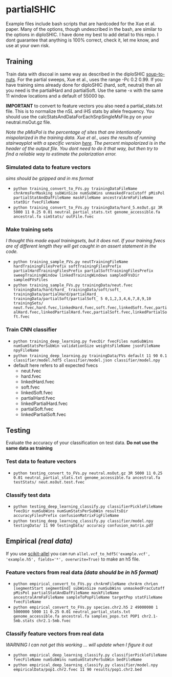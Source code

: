 # partialSHIC

Example files include bash scripts that are hardcoded for the Xue et al. paper. Many of the options, though undescribed in the bash, are similar to the options in diploSHIC. I have done my best to add detail to this repo. I dont guarantee that anything is 100% correct, check it, let me know, and use at your own risk.

## Training
Train data with discoal in same way as described in the diploSHIC [soup-to-nuts](https://github.com/kr-colab/diploSHIC/wiki/A-soup-to-nuts-example). For the partial sweeps, Xue et al., uses the range -Pc 0.2 0.99. If you have training sims already done for diploSHIC (hard, soft, neutral) then all you need is the partialHard and partialSoft. Use the same -x with the same 11 window locations and a default of 55000 bp.   

**IMPORTANT** to convert to feature vectors you also need a partial_stats.txt file. This is to normalize the nSL and iHS stats by allele frequency. You should use the calcStatsAndDataForEachSnpSingleMsFile.py on your neutral.msOut.gz file.  

*Note the pMisPol is the percentage of sites that are intentionally mispolarized in the training data. Xue et al., uses the results of running stairwayplot with a specific version [here](https://github.com/kr-colab/stairwayPlotMisorient). The percent mispolarized is in the header of the output file. You dont need to do it that way, but then try to find a reliable way to estimate the polarization error.*

### Simulated data to feature vectors  
 *sims should be gzipped and in ms format*  
 * `python training_convert_to_FVs.py trainingDataFileName chrArmsForMasking subWinSize numSubWins unmaskedFracCutoff pMisPol partialStatAndDafFileName maskFileName ancestralArmFaFileName statDir fvecFileName`
 * `python training_convert_to_FVs.py trainingData/hard_5.msOut.gz 3R 5000 11 0.25 0.01 neutral_partial_stats.txt genome_accessible.fa ancestral.fa simStats/ outFile.fvec`  

### Make training sets 
*I thought this made equal trainingsets, but it does not. If your training fvecs are of different length they will get caught in an assert statement in the code.*
 * `python training_sample_FVs.py neutTrainingFileName hardTrainingFilesPrefix softTrainingFilesPrefix partialHardTrainingFilesPrefix partialSoftTrainingFilesPrefix sweepTrainingWindow linkedTrainingWindows sampledFVsDir sampledFVsFiles`
 * `python training_sample_FVs.py trainingData/neut.fvec trainingData/hard/hard_ trainingData/soft/soft_ trainingData/partialHard/partialHard_ trainingData/partialSoft/partialSoft_ 5 0,1,2,3,4,6,7,8,9,10 trainingSets/ neut.fvec,hard.fvec,linkedHard.fvec,soft.fvec,linkedSoft.fvec,partialHard.fvec,linkedPartialHard.fvec,partialSoft.fvec,linkedPartialSoft.fvec`  

### Train CNN classifier
 * `python training_deep_learning.py fvecDir fvecFiles numSubWins numSumStatsPerSubWin validationSize weightsFileName jsonFileName npyFileName`  
 * `python training_deep_learning.py trainingData/FVs default 11 90 0.1 classifier/model.hdf5 classifier/model.json classifier/model.npy`  
 * default here refers to all expected fvecs
   * neut.fvec
   * hard.fvec
   * linkedHard.fvec
   * soft.fvec
   * linkedSoft.fvec
   * partialHard.fvec
   * linkedPartialHard.fvec
   * partialSoft.fvec
   * linkedPartialSoft.fvec  

## Testing  
Evaluate the accuracy of your classification on test data. **Do not use the same data as training**
### Test data to feature vectors  
 * `python testing_convert_to_FVs.py neutral.msOut.gz 3R 5000 11 0.25 0.01 neutral_partial_stats.txt genome_accessible.fa ancestral.fa testStats/ neut.msOut.test.fvec` 
### Classify test data  
 * `python testing_deep_learning_classify.py classifierPickleFileName fvecDir numSubWins numSumStatsPerSubWin resultsDir accuracyFilesPrefix confusionMatrixFigFileName`  
 * `python testing_deep_learning_classify.py classifier/model.npy testingData/ 11 90 testingData/ accuracy confusion_matrix.pdf`  

## Empirical *(real data)*  
If you use [scikit-allel](http://alimanfoo.github.io/2017/06/14/read-vcf.html) you can run `allel.vcf_to_hdf5('example.vcf', 'example.h5', fields='*', overwrite=True)` to make an h5 file.  
### Feature vectors from real data *(data should be in h5 format)*  
 * `python empirical_convert_to_FVs.py chrArmFileName chrArm chrLen [segmentStart segmentEnd] subWinSize numSubWins unmaskedFracCutoff pMisPol partialStatAndDafFileName maskFileName ancestralArmFaFileName sampleToPopFileName targetPop statFileName fvecFileName`  
 * `python empirical_convert_to_FVs.py species.chr2.h5 2 49000000 1 5000000 5000 11 0.25 0.01 neutral_partial_stats.txt genome_accessible.fa ancestral.fa samples_pops.txt POP1 chr2.1-5mb.stats chr2.1-5mb.fvec`  
### Classify feature vectors from real data  
*WARNING I can not get this working ... will update when I figure it out*
 * `python empirical_deep_learning_classify.py classifierPickleFileName fvecFileName numSubWins numSumStatsPerSubWin bedFileName`  
 * `python empirical_deep_learning_classify.py classifier/model.npy empiricalData/pop1.chr2.fvec 11 90 results/pop1.chr2.bed`  

